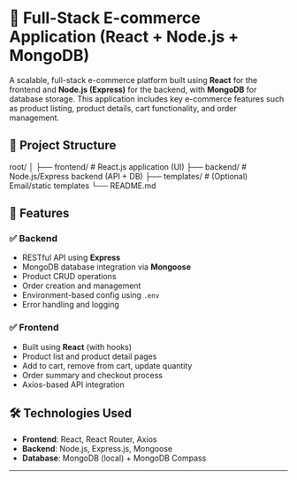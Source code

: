 # 🛒 Full-Stack E-commerce Application (React + Node.js + MongoDB)

A scalable, full-stack e-commerce platform built using **React** for the frontend and **Node.js (Express)** for the backend, with **MongoDB** for database storage. This application includes key e-commerce features such as product listing, product details, cart functionality, and order management.

## 📁 Project Structure
root/
│
├── frontend/ # React.js application (UI)
├── backend/ # Node.js/Express backend (API + DB)
├── templates/ # (Optional) Email/static templates
└── README.md

## 🚀 Features

### ✅ Backend
- RESTful API using **Express**
- MongoDB database integration via **Mongoose**
- Product CRUD operations
- Order creation and management
- Environment-based config using `.env`
- Error handling and logging

### ✅ Frontend
- Built using **React** (with hooks)
- Product list and product detail pages
- Add to cart, remove from cart, update quantity
- Order summary and checkout process
- Axios-based API integration

## 🛠️ Technologies Used

- **Frontend**: React, React Router, Axios
- **Backend**: Node.js, Express.js, Mongoose
- **Database**: MongoDB (local) + MongoDB Compass

---
